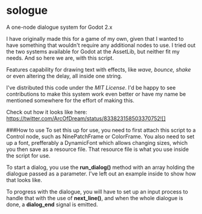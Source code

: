 # sologue
A one-node dialogue system for Godot 2.x

I have originally made this for a game of my own, given that I wanted to have something that wouldn't require any additional nodes to use. I tried out the two systems available for Godot at the AssetLib, but neither fit my needs. And so here we are, with this script.

Features capability for drawing text with effects, like *wave, bounce, shake* or even altering the delay, all inside one string.

I've distributed this code under the *MIT License*. I'd be happy to see contributions to make this system work even better or have my name be mentioned somewhere for the effort of making this.

Check out how it looks like here: https://twitter.com/ArcOfDream/status/833823158503370752![]

###How to use
To set this up for use, you need to first attach this script to a Control node, such as NinePatchFrame or ColorFrame.  You also need to set up a font, prefferably a DynamicFont which allows changing sizes, which you then save as a resource file. That resource file is what you use inside the script for use.

To start a dialog, you use the **run_dialog()** method with an array holding the dialogue passed as a parameter. I've left out an example inside to show how that looks like.

To progress with the dialogue, you will have to set up an input process to handle that with the use of **next_line()**, and when the whole dialogue is done, a **dialog_end** signal is emitted.
